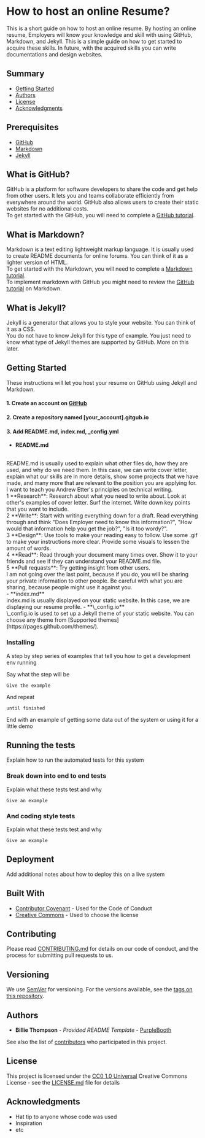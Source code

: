 # How to host an online Resume?

This is a short guide on how to host an online resume. By hosting an online resume, Employers will know your knowledge and skill with using GitHub, Markdown, and Jekyll. This is a simple guide on how to get started to acquire these skills. In future, with the acquired skills you can write documentations and design websites.

## Summary

  - [Getting Started](#getting-started)
  - [Authors](#authors)
  - [License](#license)
  - [Acknowledgments](#acknowledgments)
  
  
## Prerequisites

  - [GitHub](#what-is-github)
  - [Markdown](#what-is-markdown)
  - [Jekyll](#what-is-jekyll)

## What is GitHub?

GitHub is a platform for software developers to share the code and get help from other users. 
It lets you and teams collaborate efficiently from everywhere around the world.
GitHub also allows users to create their static websites for no additional costs.  
To get started with the GitHub, you will need to complete a [GitHub tutorial](https://guides.github.com/activities/hello-world/).

## What is Markdown?

Markdown is a text editing lightweight markup language. 
It is usually used to create README documents for online forums.
You can think of it as a lighter version of HTML.  
To get started with the Markdown, you will need to complete a [Markdown tutorial](https://www.markdowntutorial.com).  
To implement markdown with GitHub you might need to review the [GitHub tutorial](https://guides.github.com/features/mastering-markdown/) on Markdown.


## What is Jekyll?

Jekyll is a generator that allows you to style your website.
You can think of it as a CSS.  
You do not have to know Jekyll for this type of example. You just need to know what type of Jekyll themes are supported by GitHub. More on this later.

## Getting Started

These instructions will let you host your resume on GitHub using Jekyll and Markdown.
  #### 1. Create an account on [GitHub](https://github.com)     
      
  #### 2. Create a repository named [your_account].gitgub.io 

  #### 3. Add README.md, index.md, \_config.yml
   
  - **README.md**  
  </br>
      README.md is usually used to explain what other files do, how they are used, and why do we need them. In this case, we can write cover letter, explain what our skills are in more details, show some projects that we have made, and many more that are relevant to the position you are applying for.  
      </br>
      I want to teach you Andrew Etter's principles on technical writing. 
      </br>
          1 **Research**: Research about what you need to write about. Look at other's examples of cover letter. Surf the internet. Write down key points that you want to include.    
          </br>
          2 **Write**: Start with writing everything down for a draft. Read everything through and think "Does Employer need to know this information?", "How would that information help you get the job?", "Is it too wordy?".  
          </br>
          3 **Design**: Use tools to make your reading easy to follow. Use some .gif to make your instructions more clear. Provide some visuals to lessen the amount of words.  
          </br>
          4 **Read**: Read through your document many times over. Show it to your friends and see if they can understand your README.md file.  
          </br>
          5 **Pull requasts**: Try getting insight from other users.   
          </br>
      I am not going over the last point, because if you do, you will be sharing your private information to other people. Be careful with what you are sharing, because people might use it against you.   
      </br>
  - **index.md**   
  </br>
  index.md is usually displayed on your static website. In this case, we are displaying our resume profile.
  - **\_config.io**
    </br>
    \_config.io is used to set up a Jekyll theme of your static website. You can choose any theme from [Supported themes](https://pages.github.com/themes/).

### Installing

A step by step series of examples that tell you how to get a development
env running

Say what the step will be

    Give the example

And repeat

    until finished

End with an example of getting some data out of the system or using it
for a little demo

## Running the tests

Explain how to run the automated tests for this system

### Break down into end to end tests

Explain what these tests test and why

    Give an example

### And coding style tests

Explain what these tests test and why

    Give an example

## Deployment

Add additional notes about how to deploy this on a live system

## Built With

  - [Contributor Covenant](https://www.contributor-covenant.org/) - Used
    for the Code of Conduct
  - [Creative Commons](https://creativecommons.org/) - Used to choose
    the license

## Contributing

Please read [CONTRIBUTING.md](CONTRIBUTING.md) for details on our code
of conduct, and the process for submitting pull requests to us.

## Versioning

We use [SemVer](http://semver.org/) for versioning. For the versions
available, see the [tags on this
repository](https://github.com/PurpleBooth/a-good-readme-template/tags).

## Authors

  - **Billie Thompson** - *Provided README Template* -
    [PurpleBooth](https://github.com/PurpleBooth)

See also the list of
[contributors](https://github.com/PurpleBooth/a-good-readme-template/contributors)
who participated in this project.

## License

This project is licensed under the [CC0 1.0 Universal](LICENSE.md)
Creative Commons License - see the [LICENSE.md](LICENSE.md) file for
details

## Acknowledgments

  - Hat tip to anyone whose code was used
  - Inspiration
  - etc
